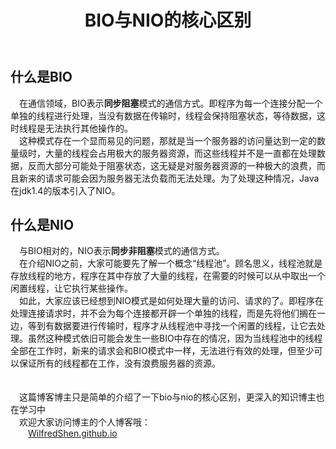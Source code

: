 ﻿---
layout: post
title: BIO与NIO的核心区别
tags: 通信 BIO NIO
categories: 通信
---

## 什么是BIO
&emsp;在通信领域，BIO表示**同步阻塞**模式的通信方式。即程序为每一个连接分配一个单独的线程进行处理，当没有数据在传输时，线程会保持阻塞状态，等待数据，这时线程是无法执行其他操作的。<br/>
&emsp;这种模式存在一个显而易见的问题，那就是当一个服务器的访问量达到一定的数量级时，大量的线程会占用极大的服务器资源，而这些线程并不是一直都在处理数据，反而大部分可能处于阻塞状态，这无疑是对服务器资源的一种极大的浪费，而且新来的请求可能会因为服务器无法负载而无法处理。为了处理这种情况，Java在jdk1.4的版本引入了NIO。<br/>

## 什么是NIO
&emsp;与BIO相对的，NIO表示**同步非阻塞**模式的通信方式。<br/>
&emsp;在介绍NIO之前，大家可能要先了解一个概念“线程池”。顾名思义，线程池就是存放线程的地方，程序在其中存放了大量的线程，在需要的时候可以从中取出一个闲置线程，让它执行某些操作。<br/>
&emsp;如此，大家应该已经想到NIO模式是如何处理大量的访问、请求的了。即程序在处理连接请求时，并不会为每个连接都开辟一个单独的线程，而是先将他们搁在一边，等到有数据要进行传输时，程序才从线程池中寻找一个闲置的线程，让它去处理。虽然这种模式依旧可能会发生一些BIO中存在的情况，因为当线程池中的线程全部在工作时，新来的请求会和BIO模式中一样，无法进行有效的处理，但至少可以保证所有的线程都在工作，没有浪费服务器的资源。<br/>
<br/><br/>
&emsp;这篇博客博主只是简单的介绍了一下bio与nio的核心区别，更深入的知识博主也在学习中<br/>
&emsp;欢迎大家访问博主的个人博客哦：<br/>
&emsp;&emsp;[WilfredShen.github.io](https://WilfredShen.github.io)<br/>
